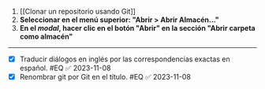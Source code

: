 1. [[Clonar un repositorio usando Git]]
2. **Seleccionar en el menú superior: "Abrir > Abrir Almacén..."**
3. **En el _modal_, hacer clic en el botón "Abrir" en la sección "Abrir carpeta como almacén"**

---

- [x] Traducir diálogos en inglés por las correspondencias exactas en español. #EQ ✅ 2023-11-08
- [x] Renombrar git por Git en el título. #EQ ✅ 2023-11-08